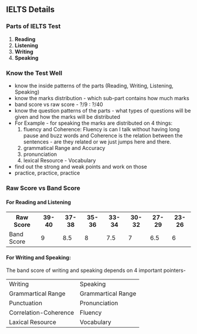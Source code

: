 ## **IELTS Details**

### **Parts of IELTS Test**
1. **Reading**
2. **Listening**
3. **Writing**
4. **Speaking**

### **Know the Test Well**
- know the inside patterns of the parts (Reading, Writing, Listening, Speaking)
- know the marks distribution - which sub-part contains how much marks
- band score vs raw score - ?/9 : ?/40
- know the question patterns of the parts - what types of questions will be given and how the marks will be distributed
- For Example - for speaking the marks are distributed on 4 things:
	1. fluency and Coherence: Fluency is can I talk without having long pause and buzz words and Coherence is the relation between the sentences - are they related or we just jumps here and there.
	2. grammatical Range and Accuracy
	3. pronunciation
	4. lexical Resource - Vocabulary
- find out the strong and weak points and work on those
- practice, practice, practice

### **Raw Score vs Band Score**
#### **For Reading and Listening**
<table >
    <tr>
        <th>Raw Score</th>
        <th>39-40</th>
        <th>37-38</th>
        <th>35-36</th>
        <th>33-34</th>
        <th>30-32</th>
        <th>27-29</th>
        <th>23-26</th>
    </tr>
    <tr>
        <td>Band Score</td>
        <td>9</td>
        <td>8.5</td>
        <td>8</td>
        <td>7.5</td>
        <td>7</td>
        <td>6.5</td>
        <td>6</td>
    </tr>
</table>

#### **For Writing and Speaking:**
The band score of writing and speaking depends on 4 important pointers-
<table>
    <tr><td>Writing</td><td>Speaking</td></tr>
    <tr><td>Grammartical Range</td><td>Grammartical Range</td></tr>
    <tr><td>Punctuation</td><td>Pronunciation</td></tr>
    <tr><td>Correlation-Coherence</td><td>Fluency</td></tr>
    <tr><td>Laxical Resource</td><td>Vocabulary</td></tr>
</table>